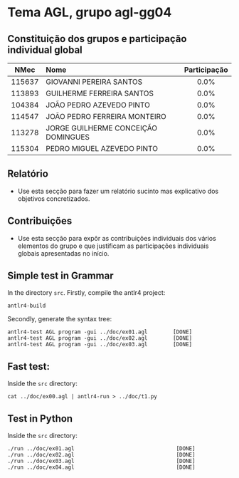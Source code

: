 # Tema **AGL**, grupo **agl-gg04**
## Constituição dos grupos e participação individual global

| NMec | Nome | Participação |
|:---:|:---|:---:|
| 115637 | GIOVANNI PEREIRA SANTOS | 0.0% |
| 113893 | GUILHERME FERREIRA SANTOS | 0.0% |
| 104384 | JOÃO PEDRO AZEVEDO PINTO | 0.0% |
| 114547 | JOÃO PEDRO FERREIRA MONTEIRO | 0.0% |
| 113278 | JORGE GUILHERME CONCEIÇÃO DOMINGUES | 0.0% |
| 115304 | PEDRO MIGUEL AZEVEDO PINTO | 0.0% |

## Relatório

- Use esta secção para fazer um relatório sucinto mas explicativo dos objetivos concretizados.

## Contribuições

- Use esta secção para expôr as contribuições individuais dos vários elementos do grupo e que
  justificam as participações individuais globais apresentadas no início.

## Simple test in Grammar
In the directory `src`. Firstly, compile the antlr4 project:
```
antlr4-build
```
Secondly, generate the syntax tree: 
```
antlr4-test AGL program -gui ../doc/ex01.agl        [DONE]
antlr4-test AGL program -gui ../doc/ex02.agl        [DONE]
antlr4-test AGL program -gui ../doc/ex03.agl        [DONE]
```

## Fast test: 
Inside the `src` directory:
```
cat ../doc/ex00.agl | antlr4-run > ../doc/t1.py
```

## Test in Python
Inside the `src` directory:
```
./run ../doc/ex01.agl                                [DONE]
./run ../doc/ex02.agl                                [DONE]
./run ../doc/ex03.agl                                [DONE]
./run ../doc/ex04.agl                                [DONE]
```


